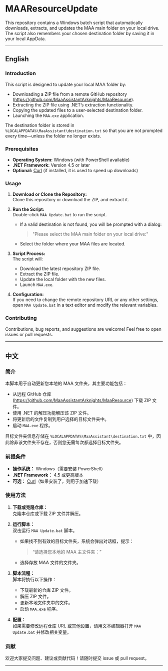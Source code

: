 # MAAResourceUpdate
This repository contains a Windows batch script that automatically downloads, extracts, and updates the MAA main folder on your local drive. The script also remembers your chosen destination folder by saving it in your local AppData.

---

## English

### Introduction
This script is designed to update your local MAA folder by:
- Downloading a ZIP file from a remote GitHub repository (https://github.com/MaaAssistantArknights/MaaResource).
- Extracting the ZIP file using .NET’s extraction functionality.
- Copying the updated files to a user-selected destination folder.
- Launching the `MAA.exe` application.

The destination folder is stored in `%LOCALAPPDATA%\MaaAssistant\destination.txt` so that you are not prompted every time—unless the folder no longer exists.

### Prerequisites
- **Operating System:** Windows (with PowerShell available)
- **.NET Framework:** Version 4.5 or later
- **Optional:** [Curl](https://curl.se/) (if installed, it is used to speed up downloads)

### Usage
1. **Download or Clone the Repository:**  
   Clone this repository or download the ZIP, and extract it.

2. **Run the Script:**  
   Double-click `MAA Update.bat` to run the script.
   - If a valid destination is not found, you will be prompted with a dialog:
     > "Please select the MAA main folder on your local drive:"
   - Select the folder where your MAA files are located.
   
3. **Script Process:**  
   The script will:
   - Download the latest repository ZIP file.
   - Extract the ZIP file.
   - Update the local folder with the new files.
   - Launch `MAA.exe`.

4. **Configuration:**  
   If you need to change the remote repository URL or any other settings, open `MAA Update.bat` in a text editor and modify the relevant variables.

### Contributing
Contributions, bug reports, and suggestions are welcome! Feel free to open issues or pull requests.

---

## 中文

### 简介
本脚本用于自动更新您本地的 MAA 文件夹，其主要功能包括：
- 从远程 GitHub 仓库 (https://github.com/MaaAssistantArknights/MaaResource) 下载 ZIP 文件。
- 使用 .NET 的解压功能解压该 ZIP 文件。
- 将更新后的文件复制到用户选择的目标文件夹中。
- 启动 `MAA.exe` 程序。

目标文件夹信息存储在 `%LOCALAPPDATA%\MaaAssistant\destination.txt` 中，因此除非该文件夹不存在，否则您无需每次都选择目标文件夹。

### 前提条件
- **操作系统：** Windows（需要安装 PowerShell）
- **.NET Framework：** 4.5 或更高版本
- **可选：** [Curl](https://curl.se/)（如果安装了，则用于加速下载）

### 使用方法
1. **下载或克隆仓库：**  
   克隆本仓库或下载 ZIP 文件并解压。

2. **运行脚本：**  
   双击运行 `MAA Update.bat` 脚本。
   - 如果找不到有效的目标文件夹，系统会弹出对话框，提示：
     > “请选择您本地的 MAA 主文件夹：”
   - 选择存放 MAA 文件的文件夹。

3. **脚本流程：**  
   脚本将执行以下操作：
   - 下载最新的仓库 ZIP 文件。
   - 解压 ZIP 文件。
   - 更新本地文件夹中的文件。
   - 启动 `MAA.exe` 程序。

4. **配置：**  
   如果需要修改远程仓库 URL 或其他设置，请用文本编辑器打开 `MAA Update.bat` 并修改相关变量。

### 贡献
欢迎大家提交问题、建议或贡献代码！请随时提交 issue 或 pull request。

---
